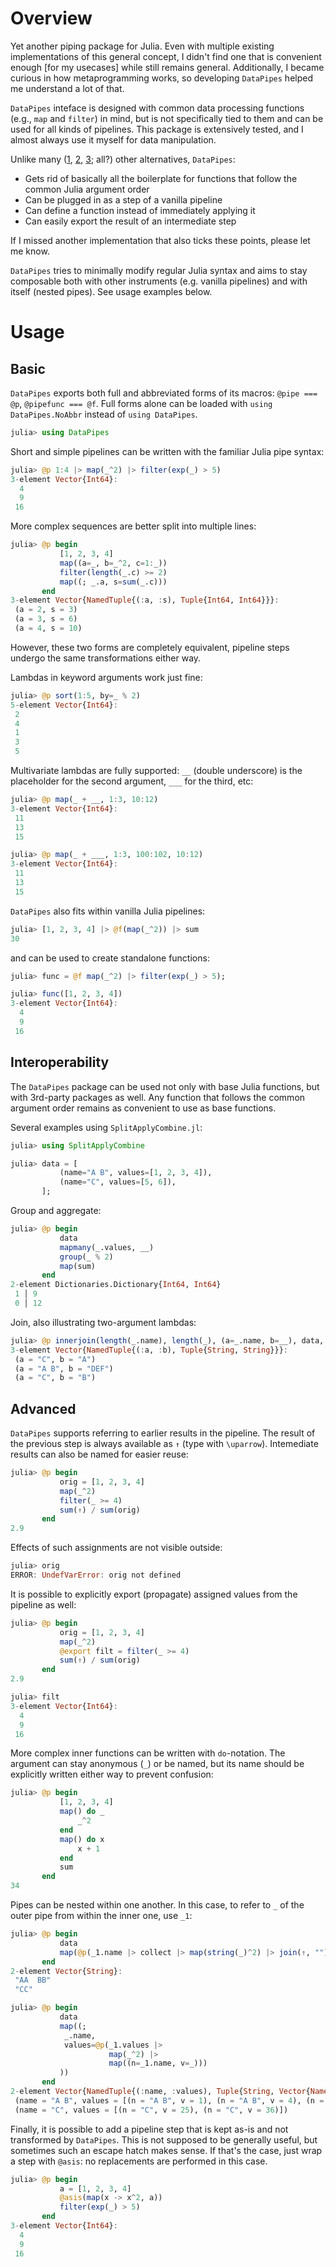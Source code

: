# Overview

Yet another piping package for Julia. Even with multiple existing implementations of this general concept, I didn't find one that is convenient enough [for my usecases] while still remains general. Additionally, I became curious in how metaprogramming works, so developing `DataPipes` helped me understand a lot of that.

`DataPipes` inteface is designed with common data processing functions (e.g., `map` and `filter`) in mind, but is not specifically tied to them and can be used for all kinds of pipelines. This package is extensively tested, and I almost always use it myself for data manipulation.

Unlike many ([1](https://github.com/jkrumbiegel/Chain.jl), [2](https://github.com/FNj/Hose.jl), [3](https://github.com/oxinabox/Pipe.jl); all?) other alternatives, `DataPipes`:
- Gets rid of basically all the boilerplate for functions that follow the common Julia argument order
- Can be plugged in as a step of a vanilla pipeline
- Can define a function instead of immediately applying it
- Can easily export the result of an intermediate step

If I missed another implementation that also ticks these points, please let me know.

`DataPipes` tries to minimally modify regular Julia syntax and aims to stay composable both with other instruments (e.g. vanilla pipelines) and with itself (nested pipes). See usage examples below.

# Usage

## Basic

`DataPipes` exports both full and abbreviated forms of its macros: `@pipe === @p`, `@pipefunc === @f`. Full forms alone can be loaded with `using DataPipes.NoAbbr` instead of `using DataPipes`.
```julia
julia> using DataPipes
```

Short and simple pipelines can be written with the familiar Julia pipe syntax:
```julia
julia> @p 1:4 |> map(_^2) |> filter(exp(_) > 5)
3-element Vector{Int64}:
  4
  9
 16
```

More complex sequences are better split into multiple lines:
```julia
julia> @p begin
           [1, 2, 3, 4]
           map((a=_, b=_^2, c=1:_))
           filter(length(_.c) >= 2)
           map((; _.a, s=sum(_.c)))
       end
3-element Vector{NamedTuple{(:a, :s), Tuple{Int64, Int64}}}:
 (a = 2, s = 3)
 (a = 3, s = 6)
 (a = 4, s = 10)
```
However, these two forms are completely equivalent, pipeline steps undergo the same transformations either way.

Lambdas in keyword arguments work just fine:
```julia
julia> @p sort(1:5, by=_ % 2)
5-element Vector{Int64}:
 2
 4
 1
 3
 5
```

Multivariate lambdas are fully supported: `__` (double underscore) is the placeholder for the second argument, `___` for the third, etc:
```julia
julia> @p map(_ + __, 1:3, 10:12)
3-element Vector{Int64}:
 11
 13
 15

julia> @p map(_ + ___, 1:3, 100:102, 10:12)
3-element Vector{Int64}:
 11
 13
 15
```

`DataPipes` also fits within vanilla Julia pipelines:
```julia
julia> [1, 2, 3, 4] |> @f(map(_^2)) |> sum
30
```
and can be used to create standalone functions:
```julia
julia> func = @f map(_^2) |> filter(exp(_) > 5);

julia> func([1, 2, 3, 4])
3-element Vector{Int64}:
  4
  9
 16
```

## Interoperability

The `DataPipes` package can be used not only with base Julia functions, but with 3rd-party packages as well. Any function that follows the common argument order remains as convenient to use as base functions.

Several examples using `SplitApplyCombine.jl`:
```julia
julia> using SplitApplyCombine

julia> data = [
           (name="A B", values=[1, 2, 3, 4]),
           (name="C", values=[5, 6]),
       ];
```

Group and aggregate:
```julia
julia> @p begin
           data
           mapmany(_.values, __)
           group(_ % 2)
           map(sum)
       end
2-element Dictionaries.Dictionary{Int64, Int64}
 1 │ 9
 0 │ 12
```

Join, also illustrating two-argument lambdas:
```julia
julia> @p innerjoin(length(_.name), length(_), (a=_.name, b=__), data, ["", "A", "DEF", "B"])
3-element Vector{NamedTuple{(:a, :b), Tuple{String, String}}}:
 (a = "C", b = "A")
 (a = "A B", b = "DEF")
 (a = "C", b = "B")
```


## Advanced

`DataPipes` supports referring to earlier results in the pipeline. The result of the previous step is always available as `↑` (type with `\uparrow`). Intemediate results can also be named for easier reuse:
```julia
julia> @p begin
           orig = [1, 2, 3, 4]
           map(_^2)
           filter(_ >= 4)
           sum(↑) / sum(orig)
       end
2.9
```

Effects of such assignments are not visible outside:
```julia
julia> orig
ERROR: UndefVarError: orig not defined
```

It is possible to explicitly export (propagate) assigned values from the pipeline as well:
```julia
julia> @p begin
           orig = [1, 2, 3, 4]
           map(_^2)
           @export filt = filter(_ >= 4)
           sum(↑) / sum(orig)
       end
2.9

julia> filt
3-element Vector{Int64}:
  4
  9
 16
```

More complex inner functions can be written with `do`-notation. The argument can stay anonymous (`_`) or be named, but its name should be explicitly written either way to prevent confusion:
```julia
julia> @p begin
           [1, 2, 3, 4]
           map() do _
               _^2
           end
           map() do x
               x + 1
           end
           sum
       end
34
```

Pipes can be nested within one another. In this case, to refer to `_` of the outer pipe from within the inner one, use `_1`:
```julia
julia> @p begin
           data
           map(@p(_1.name |> collect |> map(string(_)^2) |> join(↑, "")))
       end
2-element Vector{String}:
 "AA  BB"
 "CC"

julia> @p begin
           data
           map((;
            _.name,
            values=@p(_1.values |>
                      map(_^2) |>
                      map((n=_1.name, v=_)))
           ))
       end
2-element Vector{NamedTuple{(:name, :values), Tuple{String, Vector{NamedTuple{(:n, :v), Tuple{String, Int64}}}}}}:
 (name = "A B", values = [(n = "A B", v = 1), (n = "A B", v = 4), (n = "A B", v = 9), (n = "A B", v = 16)])
 (name = "C", values = [(n = "C", v = 25), (n = "C", v = 36)])
```

Finally, it is possible to add a pipeline step that is kept as-is and not transformed by `DataPipes`. This is not supposed to be generally useful, but sometimes such an escape hatch makes sense. If that's the case, just wrap a step with `@asis`: no replacements are performed in this case.
```julia
julia> @p begin
           a = [1, 2, 3, 4]
           @asis(map(x -> x^2, a))
           filter(exp(_) > 5)
       end
3-element Vector{Int64}:
  4
  9
 16
```
